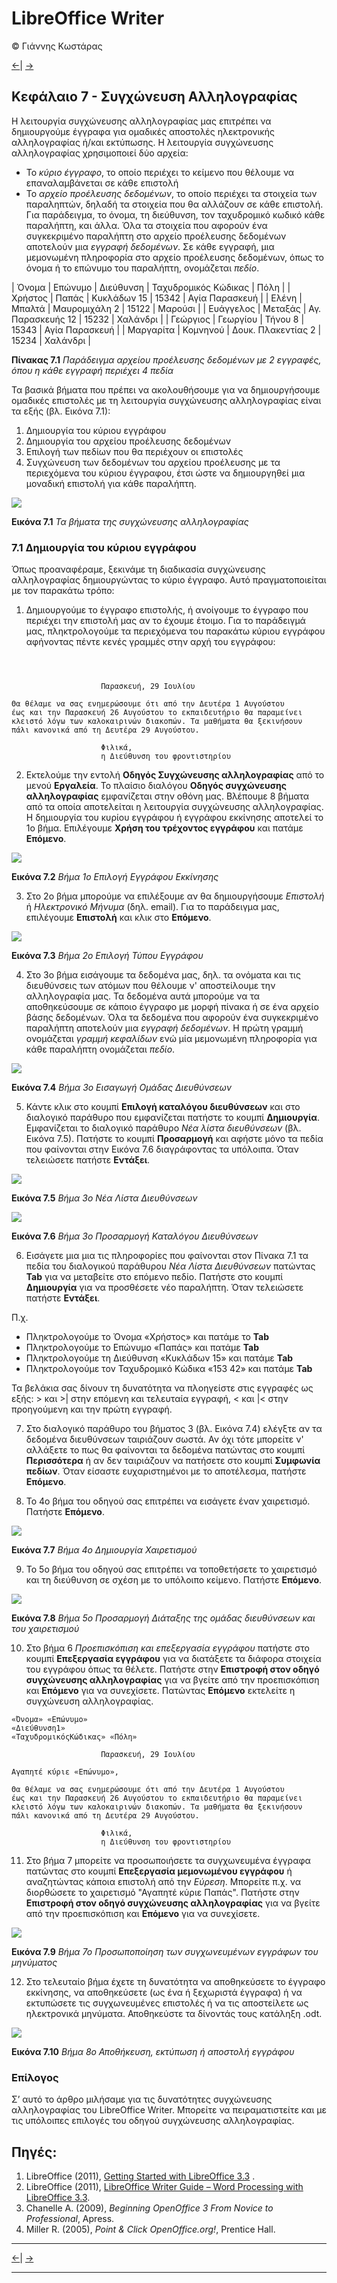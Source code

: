 # LibreOffice Writer  
© Γιάννης Κωστάρας

[<-](LibreOfficeWriter_chap6.md)| [->](LibreOfficeWriter_chap8.md)

## Κεφάλαιο 7 - Συγχώνευση Αλληλογραφίας

Η λειτουργία συγχώνευσης αλληλογραφίας μας επιτρέπει να δημιουργούμε έγγραφα για ομαδικές αποστολές ηλεκτρονικής αλληλογραφίας ή/και εκτύπωσης.
Η λειτουργία συγχώνευσης αλληλογραφίας χρησιμοποιεί δύο αρχεία:
*	Το _κύριο έγγραφο_, το οποίο περιέχει το κείμενο που θέλουμε να επαναλαμβάνεται σε κάθε επιστολή
*	Το _αρχείο προέλευσης δεδομένων_, το οποίο περιέχει τα στοιχεία των παραληπτών, δηλαδή τα στοιχεία που θα αλλάζουν σε κάθε επιστολή. Για παράδειγμα, το όνομα, τη διεύθυνση, τον ταχυδρομικό κωδικό κάθε παραλήπτη, και άλλα.
Όλα τα στοιχεία που αφορούν ένα συγκεκριμένο παραλήπτη στο αρχείο προέλευσης δεδομένων αποτελούν μια _εγγραφή δεδομένων_. Σε κάθε εγγραφή, μια μεμονωμένη πληροφορία στο αρχείο προέλευσης δεδομένων, όπως το όνομα ή το επώνυμο του παραλήπτη, ονομάζεται _πεδίο_. 

| Όνομα	| Επώνυμο | Διεύθυνση | Ταχυδρομικός Κώδικας | Πόλη |
| Χρήστος | Παπάς |	 Κυκλάδων 15 | 15342 | Αγία Παρασκευή |
| Ελένη | Μπαλτά | Μαυρομιχάλη 2 | 15122 | Μαρούσι |
| Ευάγγελος | 	Μεταξάς |	Αγ. Παρασκευής 12 	| 15232 | Χαλάνδρι |
| Γεώργιος 	| Γεωργίου | Τήνου 8 | 15343  | Αγία Παρασκευή |
| Μαργαρίτα | 	Κομνηνού | 	Δουκ. Πλακεντίας 2 | 15234 | Χαλάνδρι | 

**Πίνακας 7.1** _Παράδειγμα αρχείου προέλευσης δεδομένων με 2 εγγραφές, όπου η κάθε εγγραφή περιέχει 4 πεδία_

Τα βασικά βήματα που πρέπει να ακολουθήσουμε για να δημιουργήσουμε ομαδικές επιστολές με τη λειτουργία συγχώνευσης αλληλογραφίας είναι τα εξής (βλ. Εικόνα 7.1):
1.	Δημιουργία του κύριου εγγράφου
2.	Δημιουργία του αρχείου προέλευσης δεδομένων
3.	Επιλογή των πεδίων που θα περιέχουν οι επιστολές
4.	Συγχώνευση των δεδομένων του αρχείου προέλευσης με τα περιεχόμενα του κύριου έγγραφου, έτσι ώστε να δημιουργηθεί μια μοναδική επιστολή για κάθε παραλήπτη.

![](assets/chap7/Fig1.png)

**Εικόνα 7.1** _Τα βήματα της συγχώνευσης αλληλογραφίας_

### 7.1 Δημιουργία του κύριου εγγράφου

Όπως προαναφέραμε, ξεκινάμε τη διαδικασία συγχώνευσης αλληλογραφίας δημιουργώντας το κύριο έγγραφο. Αυτό πραγματοποιείται με τον παρακάτω τρόπο:
1.	Δημιουργούμε το έγγραφο επιστολής, ή ανοίγουμε το έγγραφο που περιέχει την επιστολή μας αν το έχουμε έτοιμο. Για το παράδειγμά μας, πληκτρολογούμε τα περιεχόμενα του παρακάτω κύριου εγγράφου αφήνοντας πέντε κενές γραμμές στην αρχή του εγγράφου:

```
							


					Παρασκευή, 29 Ιουλίου

Θα θέλαμε να σας ενημερώσουμε ότι από την Δευτέρα 1 Αυγούστου 
έως και την Παρασκευή 26 Αυγούστου το εκπαιδευτήριο θα παραμείνει
κλειστό λόγω των καλοκαιρινών διακοπών. Τα μαθήματα θα ξεκινήσουν 
πάλι κανονικά από τη Δευτέρα 29 Αυγούστου.

					Φιλικά,
					η Διεύθυνση του φροντιστηρίου
```

2.	Εκτελούμε την εντολή **Οδηγός Συγχώνευσης αλληλογραφίας** από το μενού **Εργαλεία**. Το πλαίσιο διαλόγου **Οδηγός συγχώνευσης αλληλογραφίας** εμφανίζεται στην οθόνη μας. Βλέπουμε 8 βήματα από τα οποία αποτελείται η λειτουργία συγχώνευσης αλληλογραφίας. Η δημιουργία του κυρίου εγγράφου ή εγγράφου εκκίνησης αποτελεί το 1ο βήμα. Επιλέγουμε **Χρήση του τρέχοντος εγγράφου** και πατάμε **Επόμενο**.

![](assets/chap7/Fig2.png)

**Εικόνα 7.2** _Βήμα 1ο Επιλογή Εγγράφου Εκκίνησης_

3. Στο 2ο βήμα μπορούμε να επιλέξουμε αν θα δημιουργήσουμε _Επιστολή_ ή _Ηλεκτρονικό Μήνυμα_ (δηλ. email). Για το παράδειγμα μας, επιλέγουμε **Επιστολή** και κλικ στο **Επόμενο**.

![](assets/chap7/Fig3.png)

**Εικόνα 7.3** _Βήμα 2ο Επιλογή Τύπου Εγγράφου_

4. Στο 3ο βήμα εισάγουμε τα δεδομένα μας, δηλ. τα ονόματα και τις διευθύνσεις των ατόμων που θέλουμε ν' αποστείλουμε την αλληλογραφία μας. Τα δεδομένα αυτά μπορούμε να τα αποθηκεύσουμε σε κάποιο έγγραφο με μορφή πίνακα ή σε ένα αρχείο βάσης δεδομένων.
Όλα τα δεδομένα που αφορούν ένα συγκεκριμένο παραλήπτη αποτελούν μια _εγγραφή δεδομένων_. Η πρώτη γραμμή ονομάζεται _γραμμή κεφαλίδων_ ενώ μία μεμονωμένη πληροφορία για κάθε παραλήπτη ονομάζεται _πεδίο_.

![](assets/chap7/Fig4.png)

**Εικόνα 7.4** _Βήμα 3ο Εισαγωγή Ομάδας Διευθύνσεων_

5. Κάντε κλικ στο κουμπί **Επιλογή καταλόγου διευθύνσεων** και στο διαλογικό παράθυρο που εμφανίζεται πατήστε το κουμπί **Δημιουργία**. Εμφανίζεται το διαλογικό παράθυρο _Νέα λίστα διευθύνσεων_ (βλ. Εικόνα 7.5). Πατήστε το κουμπί **Προσαρμογή** και αφήστε μόνο τα πεδία που φαίνονται στην Εικόνα 7.6 διαγράφοντας τα υπόλοιπα. Όταν τελειώσετε πατήστε **Εντάξει**.

![](assets/chap7/Fig5.png)

**Εικόνα 7.5** _Βήμα 3ο Νέα Λίστα Διευθύνσεων_

![](assets/chap7/Fig6.png)

**Εικόνα 7.6** _Βήμα 3ο Προσαρμογή Καταλόγου Διευθύνσεων_

6. Εισάγετε μια μια τις πληροφορίες που φαίνονται στον Πίνακα 7.1 τα πεδία του διαλογικού παράθυρου _Νέα Λίστα Διευθύνσεων_ πατώντας **Tab** για να μεταβείτε στο επόμενο πεδίο. Πατήστε στο κουμπί **Δημιουργία** για να προσθέσετε νέο παραλήπτη. Όταν τελειώσετε πατήστε **Εντάξει**.

Π.χ.

*	Πληκτρολογούμε το Όνομα «Χρήστος» και πατάμε το **Tab**
*	Πληκτρολογούμε το Επώνυμο «Παπάς» και πατάμε **Tab**
*	Πληκτρολογούμε τη Διεύθυνση «Κυκλάδων 15» και πατάμε **Tab**
*	Πληκτρολογούμε τον Ταχυδρομικό Κώδικα «153 42» και πατάμε **Tab**

Τα βελάκια σας δίνουν τη δυνατότητα να πλοηγείστε στις εγγραφές ως εξής: &gt; και &gt;&#124; στην επόμενη και τελευταία εγγραφή, &lt; και &#124;&lt; στην προηγούμενη και την πρώτη εγγραφή.

7. Στο διαλογικό παράθυρο του βήματος 3 (βλ. Εικόνα 7.4) ελέγξτε αν τα δεδομένα διευθύνσεων ταιριάζουν σωστά. Αν όχι τότε μπορείτε ν' αλλάξετε το πως θα φαίνονται τα δεδομένα πατώντας στο κουμπί **Περισσότερα** ή αν δεν ταιριάζουν να πατήσετε στο κουμπί **Συμφωνία πεδίων**. Όταν είσαστε ευχαριστημένοι με το αποτέλεσμα, πατήστε **Επόμενο**.

8. Το 4ο βήμα του οδηγού σας επιτρέπει να εισάγετε έναν χαιρετισμό. Πατήστε **Επόμενο**.

![](assets/chap7/Fig7.png)

**Εικόνα 7.7** _Βήμα 4ο Δημιουργία Χαιρετισμού_

9. Το 5ο βήμα του οδηγού σας επιτρέπει να τοποθετήσετε το χαιρετισμό και τη διεύθυνση σε σχέση με το υπόλοιπο κείμενο. Πατήστε **Επόμενο**.

![](assets/chap7/Fig8.png)

**Εικόνα 7.8** _Βήμα 5ο Προσαρμογή Διάταξης της ομάδας διευθύνσεων και του χαιρετισμού_

10. Στο βήμα 6 _Προεπισκόπιση και επεξεργασία εγγράφου_ πατήστε στο κουμπί **Επεξεργασία εγγράφου** για να διατάξετε τα διάφορα στοιχεία του εγγράφου όπως τα θέλετε. Πατήστε στην **Επιστροφή στον οδηγό συγχώνευσης αλληλογραφίας** για να βγείτε από την προεπισκόπιση και **Επόμενο** για να συνεχίσετε. Πατώντας **Επόμενο** εκτελείτε η συγχώνευση αλληλογραφίας.

```
«Όνομα» «Επώνυμο» 
«Διεύθυνση1» 
«ΤαχυδρομικόςΚώδικας» «Πόλη» 
							
					Παρασκευή, 29 Ιουλίου

Αγαπητέ κύριε «Επώνυμο»,

Θα θέλαμε να σας ενημερώσουμε ότι από την Δευτέρα 1 Αυγούστου 
έως και την Παρασκευή 26 Αυγούστου το εκπαιδευτήριο θα παραμείνει 
κλειστό λόγω των καλοκαιρινών διακοπών. Τα μαθήματα θα ξεκινήσουν 
πάλι κανονικά από τη Δευτέρα 29 Αυγούστου.

					Φιλικά,
					η Διεύθυνση του φροντιστηρίου
```

11. Στο βήμα 7 μπορείτε να προσωποιήσετε τα συγχωνευμένα έγγραφα πατώντας στο κουμπί **Επεξεργασία μεμονωμένου εγγράφου** ή αναζητώντας κάποια επιστολή από την _Εύρεση_. Μπορείτε π.χ. να διορθώσετε το χαιρετισμό "Αγαπητέ κύριε Παπάς". Πατήστε στην **Επιστροφή στον οδηγό συγχώνευσης αλληλογραφίας** για να βγείτε από την προεπισκόπιση και **Επόμενο** για να συνεχίσετε. 

![](assets/chap7/Fig9.png)

**Εικόνα 7.9** _Βήμα 7ο Προσωποποίηση των συγχωνευμένων εγγράφων του μηνύματος_

12. Στο τελευταίο βήμα έχετε τη δυνατότητα να αποθηκεύσετε το έγγραφο εκκίνησης, να αποθηκεύσετε (ως ένα ή ξεχωριστά έγγραφα) ή να εκτυπώσετε τις συγχωνευμένες επιστολές ή να τις αποστείλετε ως ηλεκτρονικά μηνύματα. Αποθηκεύστε τα δίνοντάς τους κατάληξη .odt.

![](assets/chap7/Fig10.png)

**Εικόνα 7.10** _Βήμα 8ο Αποθήκευση, εκτύπωση ή αποστολή εγγράφου_

### Επίλογος

Σ’ αυτό το άρθρο μιλήσαμε για τις δυνατότητες συγχώνευσης αλληλογραφίας του LibreOffice Writer. Μπορείτε να πειραματιστείτε και με τις υπόλοιπες επιλογές του οδηγού συγχώνευσης αλληλογραφίας.

## Πηγές:

1. LibreOffice \(2011\), [Getting Started with LibreOffice 3.3](http://wiki.documentfoundation.org/images/c/c4/0100GS3-GettingStartedLibO.pdf) .
1. LibreOffice \(2011\), [LibreOffice Writer Guide – Word Processing with LibreOffice 3.3](http://wiki.documentfoundation.org/images/b/ba/0200WG3-WriterGuide.pdf).
1. Chanelle A. (2009), _Beginning OpenOffice 3 From Novice to Professional_, Apress.
1. Miller R. (2005), _Point & Click OpenOffice.org!_, Prentice Hall.

---

[<-](LibreOfficeWriter_chap6.md)| [->](LibreOfficeWriter_chap8.md)

---